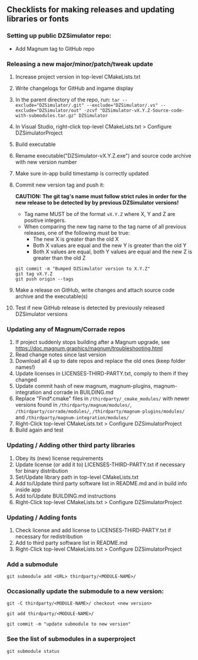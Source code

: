 ## Checklists for making releases and updating libraries or fonts

### Setting up public DZSimulator repo:
- Add Magnum tag to GitHub repo

### Releasing a new major/minor/patch/tweak update
1. Increase project version in top-level CMakeLists.txt
1. Write changelogs for GitHub and ingame display
1. In the parent directory of the repo, run:
       `tar --exclude="DZSimulator/.git" --exclude="DZSimulator/.vs" --exclude="DZSimulator/out" -zcvf "DZSimulator-vX.Y.Z-Source-code-with-submodules.tar.gz" DZSimulator`
1. In Visual Studio, right-click top-level CMakeLists.txt > Configure DZSimulatorProject
1. Build executable
1. Rename executable("DZSimulator-vX.Y.Z.exe") and source code archive with new version number
1. Make sure in-app build timestamp is correctly updated
1. Commit new version tag and push it:

    **CAUTION: The git tag's name must follow strict rules in order for the new release to be detected by by previous DZSimulator versions!**
    - Tag name MUST be of the format `vX.Y.Z` where X, Y and Z are positive integers.
    - When comparing the new tag name to the tag name of all previous releases, one of the following must be true:
        - The new X is greater than the old X
        - Both X values are equal and the new Y is greater than the old Y
        - Both X values are equal, both Y values are equal and the new Z is greater than the old Z
    ```
    git commit -m "Bumped DZSimulator version to X.Y.Z"
    git tag vX.Y.Z
    git push origin --tags
    ```
1. Make a release on GitHub, write changes and attach source code archive and the executable(s)
1. Test if new GitHub release is detected by previously released DZSimulator versions

### Updating any of Magnum/Corrade repos
1. If project suddenly stops building after a Magnum upgrade, see https://doc.magnum.graphics/magnum/troubleshooting.html
1. Read change notes since last version
1. Download all 4 up to date repos and replace the old ones (keep folder names!)
1. Update licenses in LICENSES-THIRD-PARTY.txt, comply to them if they changed
1. Update commit hash of new magnum, magnum-plugins,
    magnum-integration and corrade in BUILDING.md
1. Replace "Find*.cmake" files in `/thirdparty/_cmake_modules/` with newer versions
    found in `/thirdparty/magnum/modules/`, `/thirdparty/corrade/modules/`,
    `/thirdparty/magnum-plugins/modules/` and `/thirdparty/magnum-integration/modules/`
1. Right-Click top-level CMakeLists.txt > Configure DZSimulatorProject
1. Build again and test

### Updating / Adding other third party libraries
1. Obey its (new) license requirements
1. Update license (or add it to) LICENSES-THIRD-PARTY.txt if necessary for binary distribution
1. Set/Update library path in top-level CMakeLists.txt
1. Add to/Update third party software list in README.md and in build info inside app
1. Add to/Update BUILDING.md instructions
1. Right-Click top-level CMakeLists.txt > Configure DZSimulatorProject

### Updating / Adding fonts
1. Check license and add license to LICENSES-THIRD-PARTY.txt if necessary for redistribution
1. Add to third party software list in README.md
1. Right-Click top-level CMakeLists.txt > Configure DZSimulatorProject

### Add a submodule
`git submodule add <URL> thirdparty/<MODULE-NAME>/`

### Occasionally update the submodule to a new version:
`git -C thirdparty/<MODULE-NAME>/ checkout <new version>`

`git add thirdparty/<MODULE-NAME>/`

`git commit -m "update submodule to new version"`

### See the list of submodules in a superproject
`git submodule status`

